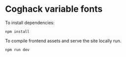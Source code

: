 # Coghack variable fonts

To install dependencies:

```
npm install
```

To compile frontend assets and serve the site locally run.

```
npm run dev
```
